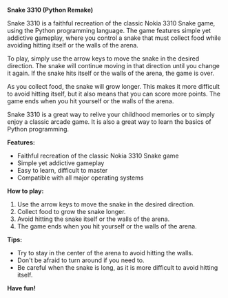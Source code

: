 **Snake 3310 (Python Remake)**

Snake 3310 is a faithful recreation of the classic Nokia 3310 Snake game, using the Python programming language. The game features simple yet addictive gameplay, where you control a snake that must collect food while avoiding hitting itself or the walls of the arena.

To play, simply use the arrow keys to move the snake in the desired direction. The snake will continue moving in that direction until you change it again. If the snake hits itself or the walls of the arena, the game is over.

As you collect food, the snake will grow longer. This makes it more difficult to avoid hitting itself, but it also means that you can score more points. The game ends when you hit yourself or the walls of the arena.

Snake 3310 is a great way to relive your childhood memories or to simply enjoy a classic arcade game. It is also a great way to learn the basics of Python programming.

**Features:**

* Faithful recreation of the classic Nokia 3310 Snake game
* Simple yet addictive gameplay
* Easy to learn, difficult to master
* Compatible with all major operating systems

**How to play:**

1. Use the arrow keys to move the snake in the desired direction.
2. Collect food to grow the snake longer.
3. Avoid hitting the snake itself or the walls of the arena.
4. The game ends when you hit yourself or the walls of the arena.

**Tips:**

* Try to stay in the center of the arena to avoid hitting the walls.
* Don't be afraid to turn around if you need to.
* Be careful when the snake is long, as it is more difficult to avoid hitting itself.

**Have fun!**
